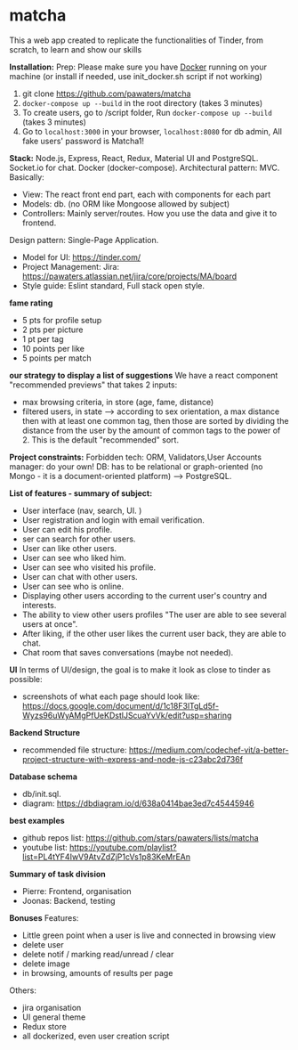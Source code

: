 # matcha #

This a web app created to replicate the functionalities of Tinder, from scratch, to learn and show our skills

**Installation:**
Prep: Please make sure you have [Docker](https://www.docker.com/) running on your machine (or install if needed, use init_docker.sh script if not working)

1. git clone https://github.com/pawaters/matcha
3. `docker-compose up --build` in the root directory (takes 3 minutes)
4. To create users, go to /script folder, Run `docker-compose up --build` (takes 3 minutes)
5. Go to `localhost:3000` in your browser, `localhost:8080` for db admin, All fake users' password is Matcha1!

**Stack:**
Node.js, Express, React, Redux, Material UI and PostgreSQL.
Socket.io for chat. Docker (docker-compose).
Architectural pattern: MVC. Basically:
- View: The react front end part, each with components for each part
- Models: db. (no ORM like Mongoose allowed by subject)
- Controllers: Mainly server/routes. How you use the data and give it to frontend.

Design pattern: Single-Page Application.
- Model for UI: https://tinder.com/
- Project Management: Jira: https://pawaters.atlassian.net/jira/core/projects/MA/board
- Style guide: Eslint standard, Full stack open style.

**fame rating**
- 5 pts for profile setup
- 2 pts per picture
- 1 pt per tag
- 10 points per like
- 5 points per match

**our strategy to display a list of suggestions**
We have a react component "recommended previews" that takes 2 inputs: 
- max browsing criteria, in store (age, fame, distance)
- filtered users, in state --> according to sex orientation, a max distance
then with at least one common tag, then those are sorted by dividing the distance from the user by the amount of common tags to the power of 2.
This is the default "recommended" sort. 

**Project constraints:**
Forbidden tech: ORM, Validators,User Accounts manager: do your own!
DB: has to be relational or graph-oriented (no Mongo - it is a document-oriented platform) --> PostgreSQL.

**List of features - summary of subject:**
- User interface (nav, search, UI. )
- User registration and login with email verification. 
- User can edit his profile. 
- ser can search for other users.  
- User can like other users. 
- User can see who liked him. 
- User can see who visited his profile. 
- User can chat with other users. 
- User can see who is online. 
- Displaying other users according to the current user's country and interests. 
- The ability to view other users profiles "The user are able to see several users at once". 
- After liking, if the other user likes the current user back, they are able to chat. 
- Chat room that saves conversations (maybe not needed).  

**UI**
In terms of UI/design, the goal is to make it look as close to tinder as possible:
- screenshots of what each page should look like:  https://docs.google.com/document/d/1c18F3lTgLd5f-Wyzs96uWyAMgPfUeKDstlJScuaYvVk/edit?usp=sharing

**Backend Structure**
- recommended file structure: https://medium.com/codechef-vit/a-better-project-structure-with-express-and-node-js-c23abc2d736f

**Database schema**
- db/init.sql. 
- diagram: https://dbdiagram.io/d/638a0414bae3ed7c45445946

**best examples**
- github repos list: https://github.com/stars/pawaters/lists/matcha
- youtube list: https://youtube.com/playlist?list=PL4tYF4IwV9AtvZdZjP1cVs1p83KeMrEAn

**Summary of task division**
- Pierre: Frontend, organisation
- Joonas: Backend, testing

**Bonuses**
Features:
- Little green point when a user is live and connected in browsing view
- delete user
- delete notif / marking read/unread / clear
- delete image
- in browsing, amounts of results per page

Others:
- jira organisation
- UI general theme
- Redux store
- all dockerized, even user creation script
